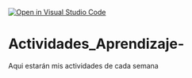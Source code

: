 [![Open in Visual Studio Code](https://classroom.github.com/assets/open-in-vscode-c66648af7eb3fe8bc4f294546bfd86ef473780cde1dea487d3c4ff354943c9ae.svg)](https://classroom.github.com/online_ide?assignment_repo_id=8478517&assignment_repo_type=AssignmentRepo)
# Actividades_Aprendizaje-
Aqui estarán mis actividades de cada semana
